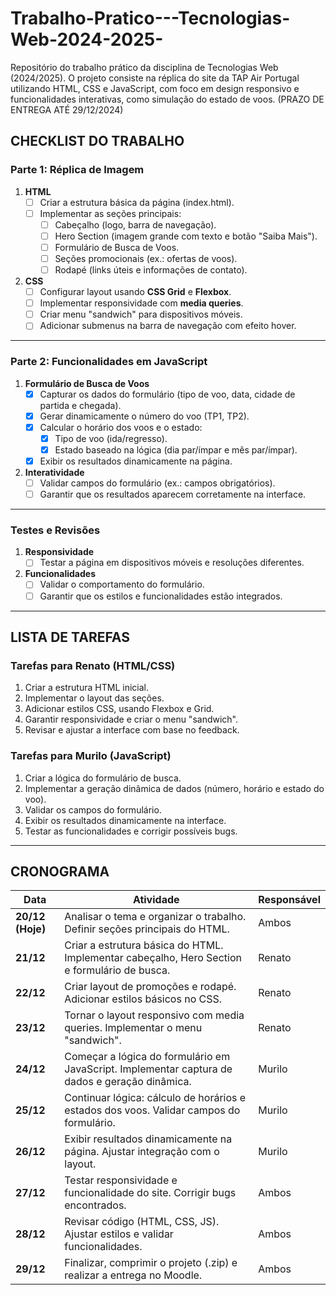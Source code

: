 # Trabalho-Pratico---Tecnologias-Web-2024-2025-
Repositório do trabalho prático da disciplina de Tecnologias Web (2024/2025). O projeto consiste na réplica do site da TAP Air Portugal utilizando HTML, CSS e JavaScript, com foco em design responsivo e funcionalidades interativas, como simulação do estado de voos. (PRAZO  DE ENTREGA ATÉ 29/12/2024)


## **CHECKLIST DO TRABALHO**

### **Parte 1: Réplica de Imagem**
1. **HTML**
   - [ ] Criar a estrutura básica da página (index.html).
   - [ ] Implementar as seções principais:
     - [ ] Cabeçalho (logo, barra de navegação).
     - [ ] Hero Section (imagem grande com texto e botão "Saiba Mais").
     - [ ] Formulário de Busca de Voos.
     - [ ] Seções promocionais (ex.: ofertas de voos).
     - [ ] Rodapé (links úteis e informações de contato).

2. **CSS**
   - [ ] Configurar layout usando **CSS Grid** e **Flexbox**.
   - [ ] Implementar responsividade com **media queries**.
   - [ ] Criar menu "sandwich" para dispositivos móveis.
   - [ ] Adicionar submenus na barra de navegação com efeito hover.

---

### **Parte 2: Funcionalidades em JavaScript**
1. **Formulário de Busca de Voos**
   - [x] Capturar os dados do formulário (tipo de voo, data, cidade de partida e chegada).
   - [x] Gerar dinamicamente o número do voo (TP1, TP2).
   - [x] Calcular o horário dos voos e o estado:
     - [x] Tipo de voo (ida/regresso).
     - [x] Estado baseado na lógica (dia par/ímpar e mês par/ímpar).
   - [x] Exibir os resultados dinamicamente na página.

2. **Interatividade**
   - [ ] Validar campos do formulário (ex.: campos obrigatórios).
   - [ ] Garantir que os resultados aparecem corretamente na interface.

---

### **Testes e Revisões**
1. **Responsividade**
   - [ ] Testar a página em dispositivos móveis e resoluções diferentes.
2. **Funcionalidades**
   - [ ] Validar o comportamento do formulário.
   - [ ] Garantir que os estilos e funcionalidades estão integrados.

---

## **LISTA DE TAREFAS**

### **Tarefas para Renato (HTML/CSS)**
1. Criar a estrutura HTML inicial.
2. Implementar o layout das seções.
3. Adicionar estilos CSS, usando Flexbox e Grid.
4. Garantir responsividade e criar o menu "sandwich".
5. Revisar e ajustar a interface com base no feedback.

### **Tarefas para Murilo (JavaScript)**
1. Criar a lógica do formulário de busca.
2. Implementar a geração dinâmica de dados (número, horário e estado do voo).
3. Validar os campos do formulário.
4. Exibir os resultados dinamicamente na interface.
5. Testar as funcionalidades e corrigir possíveis bugs.

---

## **CRONOGRAMA**

| **Data**         | **Atividade**                                                                                     | **Responsável**    |
|-------------------|---------------------------------------------------------------------------------------------------|--------------------|
| **20/12 (Hoje)** | Analisar o tema e organizar o trabalho. Definir seções principais do HTML.                         | Ambos              |
| **21/12**        | Criar a estrutura básica do HTML. Implementar cabeçalho, Hero Section e formulário de busca.       | Renato          |
| **22/12**        | Criar layout de promoções e rodapé. Adicionar estilos básicos no CSS.                              | Renato          |
| **23/12**        | Tornar o layout responsivo com media queries. Implementar o menu "sandwich".                       | Renato          |
| **24/12**        | Começar a lógica do formulário em JavaScript. Implementar captura de dados e geração dinâmica.     | Murilo          |
| **25/12**        | Continuar lógica: cálculo de horários e estados dos voos. Validar campos do formulário.            | Murilo          |
| **26/12**        | Exibir resultados dinamicamente na página. Ajustar integração com o layout.                        | Murilo          |
| **27/12**        | Testar responsividade e funcionalidade do site. Corrigir bugs encontrados.                         | Ambos              |
| **28/12**        | Revisar código (HTML, CSS, JS). Ajustar estilos e validar funcionalidades.                         | Ambos              |
| **29/12**        | Finalizar, comprimir o projeto (.zip) e realizar a entrega no Moodle.                              | Ambos              |
